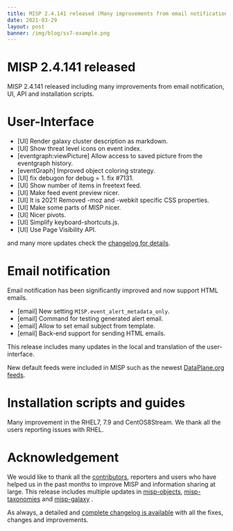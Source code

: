```yaml
---
title: MISP 2.4.141 released (Many improvements from email notification, UI, API and installation scripts)
date: 2021-03-29
layout: post
banner: /img/blog/ss7-example.png
---
```


# MISP 2.4.141 released

MISP 2.4.141 released including many improvements from email notification, UI, API and installation scripts.

# User-Interface

- [UI] Render galaxy cluster description as markdown.
- [UI] Show threat level icons on event index.
- [eventgraph:viewPicture] Allow access to saved picture from the eventgraph history.
- [eventGraph] Improved object coloring strategy.
- [UI] fix debugon for debug = 1. fix #7131.
- [UI] Show number of items in freetext feed.
- [UI] Make feed event preview nicer.
- [UI] It is 2021! Removed -moz and -webkit specific CSS properties.
- [UI] Make some parts of MISP nicer.
- [UI] Nicer pivots.
- [UI] Simplify keyboard-shortcuts.js.
- [UI] Use Page Visibility API.

and many more updates check the [changelog for details](/Changelog.txt).

# Email notification

Email notification has been significantly improved and now support HTML emails.

- [email] New setting `MISP.event_alert_metadata_only`.
- [email] Command for testing generated alert email.
- [email] Allow to set email subject from template.
- [email] Back-end support for sending HTML emails.

This release includes many updates in the local and translation of the user-interface.

New default feeds were included in MISP such as the newest [DataPlane.org feeds](dataplane.org).

# Installation scripts and guides

Many improvement in the RHEL7, 7.9 and CentOS8Stream. We thank all the users reporting issues with RHEL.

# Acknowledgement

We would like to thank all the [contributors](/contributors), reporters and users who have helped us in the past months to improve MISP and information sharing at large. This release includes multiple updates in [misp-objects](/objects.html), [misp-taxonomies](/taxonomies.html) and [misp-galaxy](/galaxy.html)
.

As always, a detailed and [complete changelog is available](/Changelog.txt) with all the fixes, changes and improvements.

